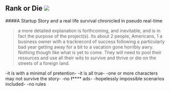 ## Rank or Die ![](//avatars1.githubusercontent.com/u/11793271?v=3&s=400)
####A Startup Story and a real life survival chronicled in pseudo real-time

>a more detailed explanation is forthcoming, and inevitable, and is in fact the purpose of the project(s).
Its about 2 people, Americans, 1 a business owner with a trackrecord of success following a particularly bad year getting away for a bit to a vacation gone horribly awry. Nothing though like what is yet to come. They will need to pool their resources and use all their wits to survive and thrive or die on the streets of a foreign land.

-it is with a minimal of pretention-
-it is all true-
-one or more characters may not survive the story-
-no f**** ads-
-hopelessly impossible scenarios included-
-no rules





